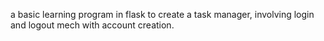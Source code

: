 a basic learning program in flask to create a task manager, involving login and logout mech with account creation.
